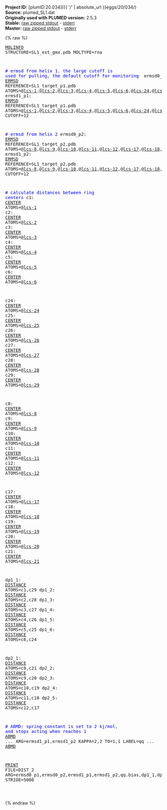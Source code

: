 **Project ID:** [plumID:20.034]({{ '/' | absolute_url }}eggs/20/034/)  
**Source:** plumed_SL1.dat  
**Originally used with PLUMED version:** 2.5.3  
**Stable:** [raw zipped stdout](plumed_SL1.dat.plumed.stdout.txt.zip) - [stderr](plumed_SL1.dat.plumed.stderr)  
**Master:** [raw zipped stdout](plumed_SL1.dat.plumed_master.stdout.txt.zip) - [stderr](plumed_SL1.dat.plumed_master.stderr)  

{% raw %}<pre>
<a href="https://plumed.github.io/doc-master/user-doc/html/_m_o_l_i_n_f_o.html">MOLINFO</a> STRUCTURE=SL1_ext_gmx.pdb MOLTYPE=rna

<span style="color:blue"># ermsd from helix 1. the large cutoff is used for pulling, the default cutoff for monitoring </span>
ermsd0_p1: <a href="https://plumed.github.io/doc-master/user-doc/html/_e_r_m_s_d.html">ERMSD</a> REFERENCE=SL1_target_p1.pdb ATOMS=@<a href="https://plumed.github.io/doc-master/user-doc/html/_m_o_l_i_n_f_o.html">lcs-1</a>,@<a href="https://plumed.github.io/doc-master/user-doc/html/_m_o_l_i_n_f_o.html">lcs-2</a>,@<a href="https://plumed.github.io/doc-master/user-doc/html/_m_o_l_i_n_f_o.html">lcs-3</a>,@<a href="https://plumed.github.io/doc-master/user-doc/html/_m_o_l_i_n_f_o.html">lcs-4</a>,@<a href="https://plumed.github.io/doc-master/user-doc/html/_m_o_l_i_n_f_o.html">lcs-5</a>,@<a href="https://plumed.github.io/doc-master/user-doc/html/_m_o_l_i_n_f_o.html">lcs-6</a>,@<a href="https://plumed.github.io/doc-master/user-doc/html/_m_o_l_i_n_f_o.html">lcs-24</a>,@<a href="https://plumed.github.io/doc-master/user-doc/html/_m_o_l_i_n_f_o.html">lcs-25</a>,@<a href="https://plumed.github.io/doc-master/user-doc/html/_m_o_l_i_n_f_o.html">lcs-26</a>,@<a href="https://plumed.github.io/doc-master/user-doc/html/_m_o_l_i_n_f_o.html">lcs-27</a>,@<a href="https://plumed.github.io/doc-master/user-doc/html/_m_o_l_i_n_f_o.html">lcs-28</a>,@<a href="https://plumed.github.io/doc-master/user-doc/html/_m_o_l_i_n_f_o.html">lcs-29</a>
ermsd1_p1: <a href="https://plumed.github.io/doc-master/user-doc/html/_e_r_m_s_d.html">ERMSD</a> REFERENCE=SL1_target_p1.pdb ATOMS=@<a href="https://plumed.github.io/doc-master/user-doc/html/_m_o_l_i_n_f_o.html">lcs-1</a>,@<a href="https://plumed.github.io/doc-master/user-doc/html/_m_o_l_i_n_f_o.html">lcs-2</a>,@<a href="https://plumed.github.io/doc-master/user-doc/html/_m_o_l_i_n_f_o.html">lcs-3</a>,@<a href="https://plumed.github.io/doc-master/user-doc/html/_m_o_l_i_n_f_o.html">lcs-4</a>,@<a href="https://plumed.github.io/doc-master/user-doc/html/_m_o_l_i_n_f_o.html">lcs-5</a>,@<a href="https://plumed.github.io/doc-master/user-doc/html/_m_o_l_i_n_f_o.html">lcs-6</a>,@<a href="https://plumed.github.io/doc-master/user-doc/html/_m_o_l_i_n_f_o.html">lcs-24</a>,@<a href="https://plumed.github.io/doc-master/user-doc/html/_m_o_l_i_n_f_o.html">lcs-25</a>,@<a href="https://plumed.github.io/doc-master/user-doc/html/_m_o_l_i_n_f_o.html">lcs-26</a>,@<a href="https://plumed.github.io/doc-master/user-doc/html/_m_o_l_i_n_f_o.html">lcs-27</a>,@<a href="https://plumed.github.io/doc-master/user-doc/html/_m_o_l_i_n_f_o.html">lcs-28</a>,@<a href="https://plumed.github.io/doc-master/user-doc/html/_m_o_l_i_n_f_o.html">lcs-29</a> CUTOFF=12

<span style="color:blue"># ermsd from helix 2</span>
ermsd0_p2: <a href="https://plumed.github.io/doc-master/user-doc/html/_e_r_m_s_d.html">ERMSD</a> REFERENCE=SL1_target_p2.pdb ATOMS=@<a href="https://plumed.github.io/doc-master/user-doc/html/_m_o_l_i_n_f_o.html">lcs-8</a>,@<a href="https://plumed.github.io/doc-master/user-doc/html/_m_o_l_i_n_f_o.html">lcs-9</a>,@<a href="https://plumed.github.io/doc-master/user-doc/html/_m_o_l_i_n_f_o.html">lcs-10</a>,@<a href="https://plumed.github.io/doc-master/user-doc/html/_m_o_l_i_n_f_o.html">lcs-11</a>,@<a href="https://plumed.github.io/doc-master/user-doc/html/_m_o_l_i_n_f_o.html">lcs-12</a>,@<a href="https://plumed.github.io/doc-master/user-doc/html/_m_o_l_i_n_f_o.html">lcs-17</a>,@<a href="https://plumed.github.io/doc-master/user-doc/html/_m_o_l_i_n_f_o.html">lcs-18</a>,@<a href="https://plumed.github.io/doc-master/user-doc/html/_m_o_l_i_n_f_o.html">lcs-19</a>,@<a href="https://plumed.github.io/doc-master/user-doc/html/_m_o_l_i_n_f_o.html">lcs-20</a>,@<a href="https://plumed.github.io/doc-master/user-doc/html/_m_o_l_i_n_f_o.html">lcs-21</a>
ermsd1_p2: <a href="https://plumed.github.io/doc-master/user-doc/html/_e_r_m_s_d.html">ERMSD</a> REFERENCE=SL1_target_p2.pdb ATOMS=@<a href="https://plumed.github.io/doc-master/user-doc/html/_m_o_l_i_n_f_o.html">lcs-8</a>,@<a href="https://plumed.github.io/doc-master/user-doc/html/_m_o_l_i_n_f_o.html">lcs-9</a>,@<a href="https://plumed.github.io/doc-master/user-doc/html/_m_o_l_i_n_f_o.html">lcs-10</a>,@<a href="https://plumed.github.io/doc-master/user-doc/html/_m_o_l_i_n_f_o.html">lcs-11</a>,@<a href="https://plumed.github.io/doc-master/user-doc/html/_m_o_l_i_n_f_o.html">lcs-12</a>,@<a href="https://plumed.github.io/doc-master/user-doc/html/_m_o_l_i_n_f_o.html">lcs-17</a>,@<a href="https://plumed.github.io/doc-master/user-doc/html/_m_o_l_i_n_f_o.html">lcs-18</a>,@<a href="https://plumed.github.io/doc-master/user-doc/html/_m_o_l_i_n_f_o.html">lcs-19</a>,@<a href="https://plumed.github.io/doc-master/user-doc/html/_m_o_l_i_n_f_o.html">lcs-20</a>,@<a href="https://plumed.github.io/doc-master/user-doc/html/_m_o_l_i_n_f_o.html">lcs-21</a> CUTOFF=12

<span style="color:blue"># calculate distances between ring centers</span>
c1: <a href="https://plumed.github.io/doc-master/user-doc/html/_c_e_n_t_e_r.html">CENTER</a> ATOMS=@<a href="https://plumed.github.io/doc-master/user-doc/html/_m_o_l_i_n_f_o.html">lcs-1</a>
c2: <a href="https://plumed.github.io/doc-master/user-doc/html/_c_e_n_t_e_r.html">CENTER</a> ATOMS=@<a href="https://plumed.github.io/doc-master/user-doc/html/_m_o_l_i_n_f_o.html">lcs-2</a>
c3: <a href="https://plumed.github.io/doc-master/user-doc/html/_c_e_n_t_e_r.html">CENTER</a> ATOMS=@<a href="https://plumed.github.io/doc-master/user-doc/html/_m_o_l_i_n_f_o.html">lcs-3</a>
c4: <a href="https://plumed.github.io/doc-master/user-doc/html/_c_e_n_t_e_r.html">CENTER</a> ATOMS=@<a href="https://plumed.github.io/doc-master/user-doc/html/_m_o_l_i_n_f_o.html">lcs-4</a>
c5: <a href="https://plumed.github.io/doc-master/user-doc/html/_c_e_n_t_e_r.html">CENTER</a> ATOMS=@<a href="https://plumed.github.io/doc-master/user-doc/html/_m_o_l_i_n_f_o.html">lcs-5</a>
c6: <a href="https://plumed.github.io/doc-master/user-doc/html/_c_e_n_t_e_r.html">CENTER</a> ATOMS=@<a href="https://plumed.github.io/doc-master/user-doc/html/_m_o_l_i_n_f_o.html">lcs-6</a>

c24: <a href="https://plumed.github.io/doc-master/user-doc/html/_c_e_n_t_e_r.html">CENTER</a> ATOMS=@<a href="https://plumed.github.io/doc-master/user-doc/html/_m_o_l_i_n_f_o.html">lcs-24</a>
c25: <a href="https://plumed.github.io/doc-master/user-doc/html/_c_e_n_t_e_r.html">CENTER</a> ATOMS=@<a href="https://plumed.github.io/doc-master/user-doc/html/_m_o_l_i_n_f_o.html">lcs-25</a>
c26: <a href="https://plumed.github.io/doc-master/user-doc/html/_c_e_n_t_e_r.html">CENTER</a> ATOMS=@<a href="https://plumed.github.io/doc-master/user-doc/html/_m_o_l_i_n_f_o.html">lcs-26</a>
c27: <a href="https://plumed.github.io/doc-master/user-doc/html/_c_e_n_t_e_r.html">CENTER</a> ATOMS=@<a href="https://plumed.github.io/doc-master/user-doc/html/_m_o_l_i_n_f_o.html">lcs-27</a>
c28: <a href="https://plumed.github.io/doc-master/user-doc/html/_c_e_n_t_e_r.html">CENTER</a> ATOMS=@<a href="https://plumed.github.io/doc-master/user-doc/html/_m_o_l_i_n_f_o.html">lcs-28</a>
c29: <a href="https://plumed.github.io/doc-master/user-doc/html/_c_e_n_t_e_r.html">CENTER</a> ATOMS=@<a href="https://plumed.github.io/doc-master/user-doc/html/_m_o_l_i_n_f_o.html">lcs-29</a>

c8: <a href="https://plumed.github.io/doc-master/user-doc/html/_c_e_n_t_e_r.html">CENTER</a> ATOMS=@<a href="https://plumed.github.io/doc-master/user-doc/html/_m_o_l_i_n_f_o.html">lcs-8</a>
c9: <a href="https://plumed.github.io/doc-master/user-doc/html/_c_e_n_t_e_r.html">CENTER</a> ATOMS=@<a href="https://plumed.github.io/doc-master/user-doc/html/_m_o_l_i_n_f_o.html">lcs-9</a>
c10: <a href="https://plumed.github.io/doc-master/user-doc/html/_c_e_n_t_e_r.html">CENTER</a> ATOMS=@<a href="https://plumed.github.io/doc-master/user-doc/html/_m_o_l_i_n_f_o.html">lcs-10</a>
c11: <a href="https://plumed.github.io/doc-master/user-doc/html/_c_e_n_t_e_r.html">CENTER</a> ATOMS=@<a href="https://plumed.github.io/doc-master/user-doc/html/_m_o_l_i_n_f_o.html">lcs-11</a>
c12: <a href="https://plumed.github.io/doc-master/user-doc/html/_c_e_n_t_e_r.html">CENTER</a> ATOMS=@<a href="https://plumed.github.io/doc-master/user-doc/html/_m_o_l_i_n_f_o.html">lcs-12</a>

c17: <a href="https://plumed.github.io/doc-master/user-doc/html/_c_e_n_t_e_r.html">CENTER</a> ATOMS=@<a href="https://plumed.github.io/doc-master/user-doc/html/_m_o_l_i_n_f_o.html">lcs-17</a>
c18: <a href="https://plumed.github.io/doc-master/user-doc/html/_c_e_n_t_e_r.html">CENTER</a> ATOMS=@<a href="https://plumed.github.io/doc-master/user-doc/html/_m_o_l_i_n_f_o.html">lcs-18</a>
c19: <a href="https://plumed.github.io/doc-master/user-doc/html/_c_e_n_t_e_r.html">CENTER</a> ATOMS=@<a href="https://plumed.github.io/doc-master/user-doc/html/_m_o_l_i_n_f_o.html">lcs-19</a>
c20: <a href="https://plumed.github.io/doc-master/user-doc/html/_c_e_n_t_e_r.html">CENTER</a> ATOMS=@<a href="https://plumed.github.io/doc-master/user-doc/html/_m_o_l_i_n_f_o.html">lcs-20</a>
c21: <a href="https://plumed.github.io/doc-master/user-doc/html/_c_e_n_t_e_r.html">CENTER</a> ATOMS=@<a href="https://plumed.github.io/doc-master/user-doc/html/_m_o_l_i_n_f_o.html">lcs-21</a>

dp1_1: <a href="https://plumed.github.io/doc-master/user-doc/html/_d_i_s_t_a_n_c_e.html">DISTANCE</a> ATOMS=c1,c29
dp1_2: <a href="https://plumed.github.io/doc-master/user-doc/html/_d_i_s_t_a_n_c_e.html">DISTANCE</a> ATOMS=c2,c28
dp1_3: <a href="https://plumed.github.io/doc-master/user-doc/html/_d_i_s_t_a_n_c_e.html">DISTANCE</a> ATOMS=c3,c27
dp1_4: <a href="https://plumed.github.io/doc-master/user-doc/html/_d_i_s_t_a_n_c_e.html">DISTANCE</a> ATOMS=c4,c26
dp1_5: <a href="https://plumed.github.io/doc-master/user-doc/html/_d_i_s_t_a_n_c_e.html">DISTANCE</a> ATOMS=c5,c25
dp1_6: <a href="https://plumed.github.io/doc-master/user-doc/html/_d_i_s_t_a_n_c_e.html">DISTANCE</a> ATOMS=c6,c24

dp2_1: <a href="https://plumed.github.io/doc-master/user-doc/html/_d_i_s_t_a_n_c_e.html">DISTANCE</a> ATOMS=c8,c21
dp2_2: <a href="https://plumed.github.io/doc-master/user-doc/html/_d_i_s_t_a_n_c_e.html">DISTANCE</a> ATOMS=c9,c20
dp2_3: <a href="https://plumed.github.io/doc-master/user-doc/html/_d_i_s_t_a_n_c_e.html">DISTANCE</a> ATOMS=c10,c19
dp2_4: <a href="https://plumed.github.io/doc-master/user-doc/html/_d_i_s_t_a_n_c_e.html">DISTANCE</a> ATOMS=c11,c18
dp2_5: <a href="https://plumed.github.io/doc-master/user-doc/html/_d_i_s_t_a_n_c_e.html">DISTANCE</a> ATOMS=c12,c17

<span style="color:blue"># ABMD: spring constant is set to 2 kj/mol, and stops acting when reaches 1</span>
<a href="https://plumed.github.io/doc-master/user-doc/html/_a_b_m_d.html">ABMD</a> ... 
ARG=ermsd1_p1,ermsd1_p2
KAPPA=2,2
TO=1,1 
LABEL=qq 
... <a href="https://plumed.github.io/doc-master/user-doc/html/_a_b_m_d.html">ABMD</a>

<a href="https://plumed.github.io/doc-master/user-doc/html/_p_r_i_n_t.html">PRINT</a> FILE=DIST_2 ARG=ermsd0_p1,ermsd0_p2,ermsd1_p1,ermsd1_p2,qq.bias,dp1_1,dp1_2,dp1_3,dp1_4,dp1_5,dp1_6,dp2_1,dp2_2,dp2_3,dp2_4,dp2_5 STRIDE=5000

</pre>{% endraw %}
